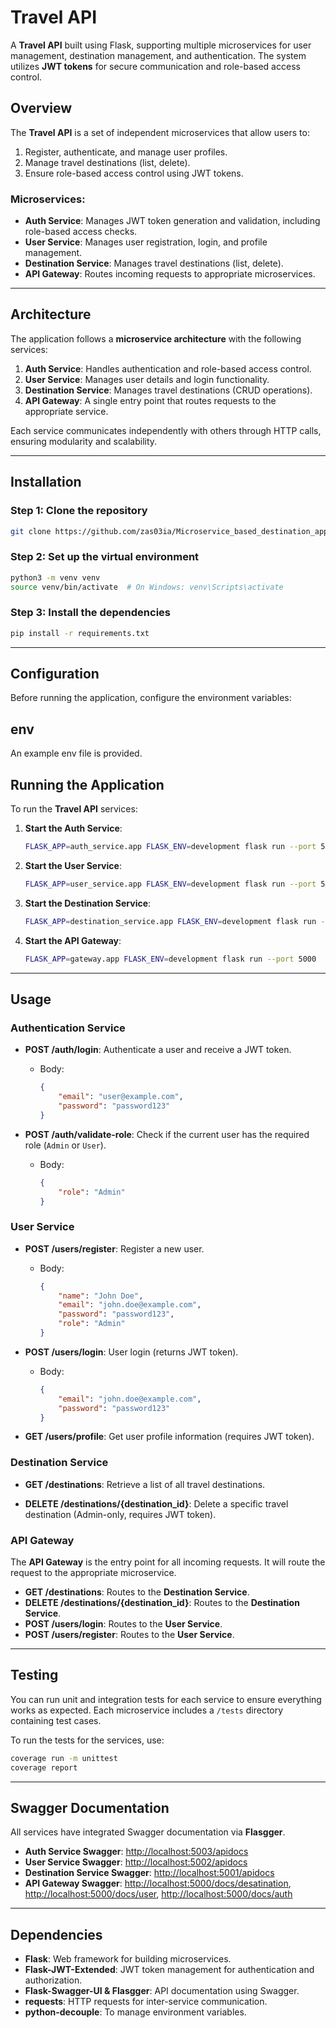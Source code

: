 # Travel API

A **Travel API** built using Flask, supporting multiple microservices for user management, destination management, and authentication. The system utilizes **JWT tokens** for secure communication and role-based access control.

## Overview

The **Travel API** is a set of independent microservices that allow users to:
1. Register, authenticate, and manage user profiles.
2. Manage travel destinations (list, delete).
3. Ensure role-based access control using JWT tokens.

### Microservices:
- **Auth Service**: Manages JWT token generation and validation, including role-based access checks.
- **User Service**: Manages user registration, login, and profile management.
- **Destination Service**: Manages travel destinations (list, delete).
- **API Gateway**: Routes incoming requests to appropriate microservices.

---

## Architecture

The application follows a **microservice architecture** with the following services:
1. **Auth Service**: Handles authentication and role-based access control.
2. **User Service**: Manages user details and login functionality.
3. **Destination Service**: Manages travel destinations (CRUD operations).
4. **API Gateway**: A single entry point that routes requests to the appropriate service.

Each service communicates independently with others through HTTP calls, ensuring modularity and scalability.

---

## Installation

### Step 1: Clone the repository

```bash
git clone https://github.com/zas03ia/Microservice_based_destination_app.git
```

### Step 2: Set up the virtual environment

```bash
python3 -m venv venv
source venv/bin/activate  # On Windows: venv\Scripts\activate
```

### Step 3: Install the dependencies

```bash
pip install -r requirements.txt
```

---

## Configuration

Before running the application, configure the environment variables:

## env
An example env file is provided.

## Running the Application

To run the **Travel API** services:

1. **Start the Auth Service**:
   ```bash
   FLASK_APP=auth_service.app FLASK_ENV=development flask run --port 5003
   ```

2. **Start the User Service**:
   ```bash
   FLASK_APP=user_service.app FLASK_ENV=development flask run --port 5002
   ```

3. **Start the Destination Service**:
   ```bash
   FLASK_APP=destination_service.app FLASK_ENV=development flask run --port 5001
   ```

4. **Start the API Gateway**:
   ```bash
   FLASK_APP=gateway.app FLASK_ENV=development flask run --port 5000
   ```

---

## Usage

### Authentication Service

- **POST /auth/login**: Authenticate a user and receive a JWT token.
  - Body:
    ```json
    {
        "email": "user@example.com",
        "password": "password123"
    }
    ```

- **POST /auth/validate-role**: Check if the current user has the required role (`Admin` or `User`).
  - Body:
    ```json
    {
        "role": "Admin"
    }
    ```

### User Service

- **POST /users/register**: Register a new user.
  - Body:
    ```json
    {
        "name": "John Doe",
        "email": "john.doe@example.com",
        "password": "password123",
        "role": "Admin"
    }
    ```

- **POST /users/login**: User login (returns JWT token).
  - Body:
    ```json
    {
        "email": "john.doe@example.com",
        "password": "password123"
    }
    ```

- **GET /users/profile**: Get user profile information (requires JWT token).

### Destination Service

- **GET /destinations**: Retrieve a list of all travel destinations.

- **DELETE /destinations/{destination_id}**: Delete a specific travel destination (Admin-only, requires JWT token).

### API Gateway

The **API Gateway** is the entry point for all incoming requests. It will route the request to the appropriate microservice.

- **GET /destinations**: Routes to the **Destination Service**.
- **DELETE /destinations/{destination_id}**: Routes to the **Destination Service**.
- **POST /users/login**: Routes to the **User Service**.
- **POST /users/register**: Routes to the **User Service**.

---

## Testing

You can run unit and integration tests for each service to ensure everything works as expected. Each microservice includes a `/tests` directory containing test cases.

To run the tests for the services, use:

```bash
coverage run -m unittest
coverage report
```

---

## Swagger Documentation

All services have integrated Swagger documentation via **Flasgger**.

- **Auth Service Swagger**: [http://localhost:5003/apidocs](http://localhost:5003/apidocs)
- **User Service Swagger**: [http://localhost:5002/apidocs](http://localhost:5002/apidocs)
- **Destination Service Swagger**: [http://localhost:5001/apidocs](http://localhost:5001/apidocs)
- **API Gateway Swagger**: [http://localhost:5000/docs/desatination](http://localhost:5000/docs/destination), [http://localhost:5000/docs/user](http://localhost:5000/docs/user), [http://localhost:5000/docs/auth](http://localhost:5000/docs/auth)

---

## Dependencies

- **Flask**: Web framework for building microservices.
- **Flask-JWT-Extended**: JWT token management for authentication and authorization.
- **Flask-Swagger-UI & Flasgger**: API documentation using Swagger.
- **requests**: HTTP requests for inter-service communication.
- **python-decouple**: To manage environment variables.

